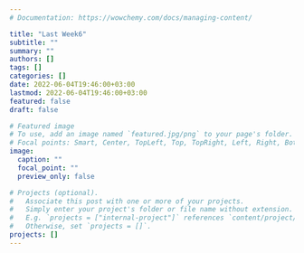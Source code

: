 ```yaml
---
# Documentation: https://wowchemy.com/docs/managing-content/

title: "Last Week6"
subtitle: ""
summary: ""
authors: []
tags: []
categories: []
date: 2022-06-04T19:46:00+03:00
lastmod: 2022-06-04T19:46:00+03:00
featured: false
draft: false

# Featured image
# To use, add an image named `featured.jpg/png` to your page's folder.
# Focal points: Smart, Center, TopLeft, Top, TopRight, Left, Right, BottomLeft, Bottom, BottomRight.
image:
  caption: ""
  focal_point: ""
  preview_only: false

# Projects (optional).
#   Associate this post with one or more of your projects.
#   Simply enter your project's folder or file name without extension.
#   E.g. `projects = ["internal-project"]` references `content/project/deep-learning/index.md`.
#   Otherwise, set `projects = []`.
projects: []
---
```

